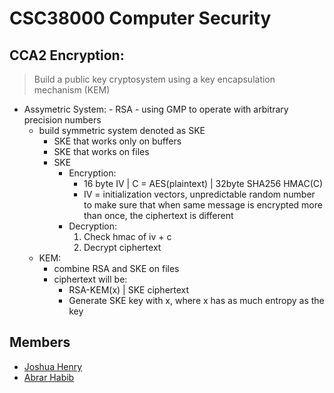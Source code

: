 # CSC38000 Computer Security

## CCA2 Encryption:

> Build a public key cryptosystem using a key encapsulation mechanism (KEM)

- Assymetric System:
        - RSA
            - using GMP to operate with arbitrary precision numbers 
    - build symmetric system denoted as SKE
        - SKE that works only on buffers
        - SKE that works on files
        - SKE
            - Encryption:
                - 16 byte IV | C = AES(plaintext) | 32byte SHA256 HMAC(C)
                - IV = initialization vectors, unpredictable random number to make sure that when same message is encrypted more than once, the ciphertext is different 
            - Decryption:
                1. Check hmac of iv + c
                2. Decrypt ciphertext 
    - KEM:
        - combine RSA and SKE on files
        - ciphertext will be:
            - RSA-KEM(x) | SKE ciphertext
            - Generate SKE key with x, where x has as much entropy as the key

## Members
- [Joshua Henry](https://github.com/jhenrynyc)
- [Abrar Habib](https://github.com/dddictionary)
